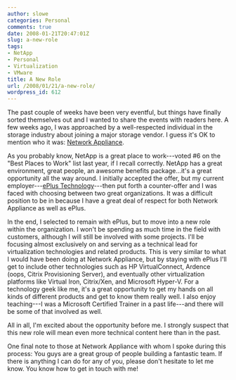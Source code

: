 ```yaml
---
author: slowe
categories: Personal
comments: true
date: 2008-01-21T20:47:01Z
slug: a-new-role
tags:
- NetApp
- Personal
- Virtualization
- VMware
title: A New Role
url: /2008/01/21/a-new-role/
wordpress_id: 612
---
```


The past couple of weeks have been very eventful, but things have finally sorted themselves out and I wanted to share the events with readers here. A few weeks ago, I was approached by a well-respected individual in the storage industry about joining a major storage vendor. I guess it's OK to mention who it was: [Network Appliance](http://www.netapp.com/).

As you probably know, NetApp is a great place to work---voted #6 on the "Best Places to Work" list last year, if I recall correctly. NetApp has a great environment, great people, an awesome benefits package...it's a great opportunity all the way around. I initially accepted the offer, but my current employer---[ePlus Technology](http://www.eplus.com/technology)---then put forth a counter-offer and I was faced with choosing between two great organizations. It was a difficult position to be in because I have a great deal of respect for both Network Appliance as well as ePlus.

In the end, I selected to remain with ePlus, but to move into a new role within the organization. I won't be spending as much time in the field with customers, although I will still be involved with some projects. I'll be focusing almost exclusively on and serving as a technical lead for virtualization technologies and related products. This is very similar to what I would have been doing at Network Appliance, but by staying with ePlus I'll get to include other technologies such as HP VirtualConnect, Ardence (oops, Citrix Provisioning Server), and eventually other virtualization platforms like Virtual Iron, Citrix/Xen, and Microsoft Hyper-V. For a technology geek like me, it's a great opportunity to get my hands on all kinds of different products and get to know them really well. I also enjoy teaching---I was a Microsoft Certified Trainer in a past life---and there will be some of that involved as well.

All in all, I'm excited about the opportunity before me. I strongly suspect that this new role will mean even more technical content here than in the past.

One final note to those at Network Appliance with whom I spoke during this process: You guys are a great group of people building a fantastic team. If there is anything I can do for any of you, please don't hesitate to let me know. You know how to get in touch with me!
